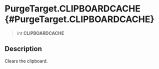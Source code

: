 PurgeTarget.CLIPBOARDCACHE {#PurgeTarget.CLIPBOARDCACHE}
==========================

> int **CLIPBOARDCACHE**

Description
-----------

Clears the clipboard.
